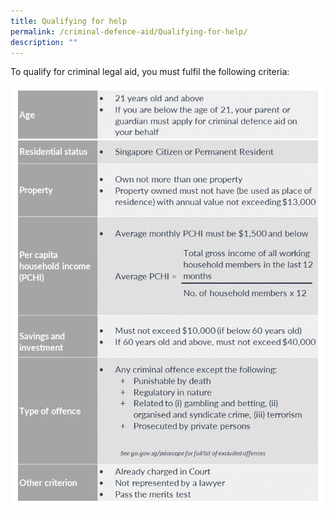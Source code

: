 ```yaml
---
title: Qualifying for help
permalink: /criminal-defence-aid/Qualifying-for-help/
description: ""
---
```

To qualify for criminal legal aid, you must fulfil the following criteria:

![](/images/criteria.png)